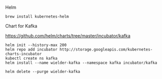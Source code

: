 
Helm 

```
brew install kubernetes-helm
```

Chart for Kafka

https://github.com/helm/charts/tree/master/incubator/kafka

```
helm init --history-max 200
helm repo add incubator http://storage.googleapis.com/kubernetes-charts-incubator
kubectl create ns kafka
helm install --name wielder-kafka --namespace kafka incubator/kafka
```

```
helm delete --purge wielder-kafka
```